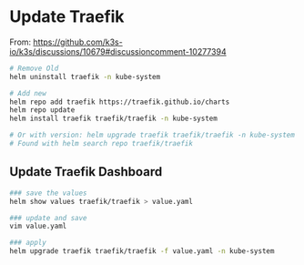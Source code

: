# Update Traefik
From: https://github.com/k3s-io/k3s/discussions/10679#discussioncomment-10277394

```bash
# Remove Old
helm uninstall traefik -n kube-system

# Add new
helm repo add traefik https://traefik.github.io/charts
helm repo update
helm install traefik traefik/traefik -n kube-system

# Or with version: helm upgrade traefik traefik/traefik -n kube-system --version 37.1.2
# Found with helm search repo traefik/traefik
```

## Update Traefik Dashboard

```bash
### save the values
helm show values traefik/traefik > value.yaml

### update and save
vim value.yaml

### apply
helm upgrade traefik traefik/traefik -f value.yaml -n kube-system
```
